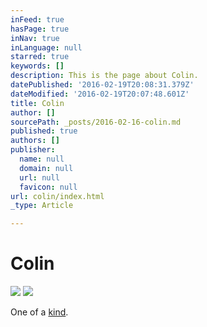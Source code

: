 ```yaml
---
inFeed: true
hasPage: true
inNav: true
inLanguage: null
starred: true
keywords: []
description: This is the page about Colin.
datePublished: '2016-02-19T20:08:31.379Z'
dateModified: '2016-02-19T20:07:48.601Z'
title: Colin
author: []
sourcePath: _posts/2016-02-16-colin.md
published: true
authors: []
publisher:
  name: null
  domain: null
  url: null
  favicon: null
url: colin/index.html
_type: Article

---
```

# Colin
![](https://the-grid-user-content.s3-us-west-2.amazonaws.com/b793dc15-ca69-4a93-bc83-4997025e0c79.jpg)
![](https://s3-us-west-2.amazonaws.com/the-grid-img/p/e0da7f800826f8c32a7809913c92079c1b27497e.jpg)

One of a [kind][0].

[0]: null